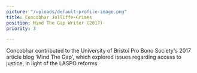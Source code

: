```yaml
---
picture: "/uploads/default-profile-image.png"
title: Concobhar Jolliffe-Grimes
position: Mind The Gap Writer (2017)
priority: 3

---
```

Concobhar contributed to the University of Bristol Pro Bono Society's 2017 article blog 'Mind The Gap', which explored issues regarding access to justice,  in light of the LASPO reforms.